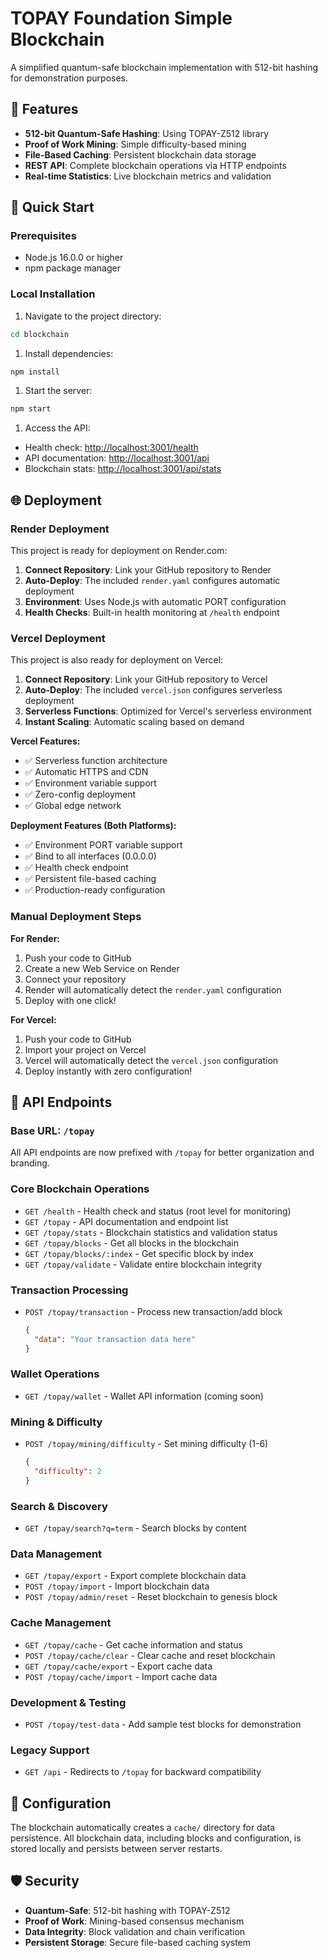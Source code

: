 # TOPAY Foundation Simple Blockchain

A simplified quantum-safe blockchain implementation with 512-bit hashing for demonstration purposes.

## 🌟 Features

- **512-bit Quantum-Safe Hashing**: Using TOPAY-Z512 library
- **Proof of Work Mining**: Simple difficulty-based mining
- **File-Based Caching**: Persistent blockchain data storage
- **REST API**: Complete blockchain operations via HTTP endpoints
- **Real-time Statistics**: Live blockchain metrics and validation

## 🚀 Quick Start

### Prerequisites

- Node.js 16.0.0 or higher
- npm package manager

### Local Installation

1. Navigate to the project directory:

```bash
cd blockchain
```

1. Install dependencies:

```bash
npm install
```

1. Start the server:

```bash
npm start
```

1. Access the API:

- Health check: <http://localhost:3001/health>
- API documentation: <http://localhost:3001/api>
- Blockchain stats: <http://localhost:3001/api/stats>

## 🌐 Deployment

### Render Deployment

This project is ready for deployment on Render.com:

1. **Connect Repository**: Link your GitHub repository to Render
2. **Auto-Deploy**: The included `render.yaml` configures automatic deployment
3. **Environment**: Uses Node.js with automatic PORT configuration
4. **Health Checks**: Built-in health monitoring at `/health` endpoint

### Vercel Deployment

This project is also ready for deployment on Vercel:

1. **Connect Repository**: Link your GitHub repository to Vercel
2. **Auto-Deploy**: The included `vercel.json` configures serverless deployment
3. **Serverless Functions**: Optimized for Vercel's serverless environment
4. **Instant Scaling**: Automatic scaling based on demand

**Vercel Features:**

- ✅ Serverless function architecture
- ✅ Automatic HTTPS and CDN
- ✅ Environment variable support
- ✅ Zero-config deployment
- ✅ Global edge network

**Deployment Features (Both Platforms):**

- ✅ Environment PORT variable support
- ✅ Bind to all interfaces (0.0.0.0)
- ✅ Health check endpoint
- ✅ Persistent file-based caching
- ✅ Production-ready configuration

### Manual Deployment Steps

**For Render:**

1. Push your code to GitHub
2. Create a new Web Service on Render
3. Connect your repository
4. Render will automatically detect the `render.yaml` configuration
5. Deploy with one click!

**For Vercel:**

1. Push your code to GitHub
2. Import your project on Vercel
3. Vercel will automatically detect the `vercel.json` configuration
4. Deploy instantly with zero configuration!

## 📡 API Endpoints

### Base URL: `/topay`

All API endpoints are now prefixed with `/topay` for better organization and branding.

### Core Blockchain Operations

- `GET /health` - Health check and status (root level for monitoring)
- `GET /topay` - API documentation and endpoint list
- `GET /topay/stats` - Blockchain statistics and validation status
- `GET /topay/blocks` - Get all blocks in the blockchain
- `GET /topay/blocks/:index` - Get specific block by index
- `GET /topay/validate` - Validate entire blockchain integrity

### Transaction Processing

- `POST /topay/transaction` - Process new transaction/add block

  ```json
  {
    "data": "Your transaction data here"
  }
  ```

### Wallet Operations

- `GET /topay/wallet` - Wallet API information (coming soon)

### Mining & Difficulty

- `POST /topay/mining/difficulty` - Set mining difficulty (1-6)

  ```json
  {
    "difficulty": 2
  }
  ```

### Search & Discovery

- `GET /topay/search?q=term` - Search blocks by content

### Data Management

- `GET /topay/export` - Export complete blockchain data
- `POST /topay/import` - Import blockchain data
- `POST /topay/admin/reset` - Reset blockchain to genesis block

### Cache Management

- `GET /topay/cache` - Get cache information and status
- `POST /topay/cache/clear` - Clear cache and reset blockchain
- `GET /topay/cache/export` - Export cache data
- `POST /topay/cache/import` - Import cache data

### Development & Testing

- `POST /topay/test-data` - Add sample test blocks for demonstration

### Legacy Support

- `GET /api` - Redirects to `/topay` for backward compatibility

## 🔧 Configuration

The blockchain automatically creates a `cache/` directory for data persistence. All blockchain data, including blocks and configuration, is stored locally and persists between server restarts.

## 🛡️ Security

- **Quantum-Safe**: 512-bit hashing with TOPAY-Z512
- **Proof of Work**: Mining-based consensus mechanism
- **Data Integrity**: Block validation and chain verification
- **Persistent Storage**: Secure file-based caching system
